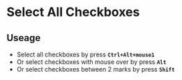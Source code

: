 Select All Checkboxes
=
Useage
-
* Select all checkboxes by press **`Ctrl+Alt+mouse1`**
* Or select checkboxes with mouse over by press **`Alt`**
* Or select checkboxes between 2 marks by press **`Shift`**
